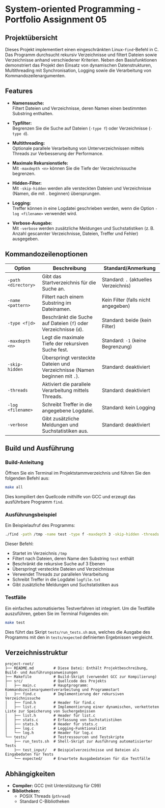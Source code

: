 
# System-oriented Programming - Portfolio Assignment 05

## Projektübersicht

Dieses Projekt implementiert einen eingeschränkten Linux-`find`-Befehl in C. Das Programm durchsucht rekursiv Verzeichnisse und filtert Dateien sowie Verzeichnisse anhand verschiedener Kriterien. Neben den Basisfunktionen demonstriert das Projekt den Einsatz von dynamischen Datenstrukturen, Multithreading mit Synchronisation, Logging sowie die Verarbeitung von Kommandozeilenargumenten.

## Features

- **Namenssuche:**  
  Filtert Dateien und Verzeichnisse, deren Namen einen bestimmten Substring enthalten.

- **Typfilter:**  
  Begrenzen Sie die Suche auf Dateien (`-type f`) oder Verzeichnisse (`-type d`).

- **Multithreading:**  
  Optionale parallele Verarbeitung von Unterverzeichnissen mittels Threads zur Verbesserung der Performance.

- **Maximale Rekursionstiefe:**  
  Mit `-maxdepth <n>` können Sie die Tiefe der Verzeichnissuche begrenzen.

- **Hidden-Filter:**  
  Mit `-skip-hidden` werden alle versteckten Dateien und Verzeichnisse (Namen, die mit `.` beginnen) übersprungen.

- **Logging:**  
  Treffer können in eine Logdatei geschrieben werden, wenn die Option `-log <filename>` verwendet wird.

- **Verbose-Ausgabe:**  
  Mit `-verbose` werden zusätzliche Meldungen und Suchstatistiken (z. B. Anzahl gescannter Verzeichnisse, Dateien, Treffer und Fehler) ausgegeben.

## Kommandozeilenoptionen

| Option              | Beschreibung                                                                 | Standard/Anmerkung                    |
|---------------------|------------------------------------------------------------------------------|---------------------------------------|
| `-path <directory>` | Gibt das Startverzeichnis für die Suche an.                                  | Standard: `.` (aktuelles Verzeichnis)  |
| `-name <pattern>`   | Filtert nach einem Substring im Dateinamen.                                  | Kein Filter (falls nicht angegeben)    |
| `-type <f\|d>`       | Beschränkt die Suche auf Dateien (`f`) oder Verzeichnisse (`d`).             | Standard: beide (kein Filter)          |
| `-maxdepth <n>`     | Legt die maximale Tiefe der rekursiven Suche fest.                           | Standard: `-1` (keine Begrenzung)        |
| `-skip-hidden`      | Überspringt versteckte Dateien und Verzeichnisse (Namen beginnen mit `.`).     | Standard: deaktiviert                  |
| `-threads`          | Aktiviert die parallele Verarbeitung mittels Threads.                      | Standard: deaktiviert                  |
| `-log <filename>`   | Schreibt Treffer in die angegebene Logdatei.                                 | Standard: kein Logging                 |
| `-verbose`          | Gibt zusätzliche Meldungen und Suchstatistiken aus.                        | Standard: deaktiviert                  |

## Build und Ausführung

### Build-Anleitung

Öffnen Sie ein Terminal im Projektstammverzeichnis und führen Sie den folgenden Befehl aus:

```bash
make all
```

Dies kompiliert den Quellcode mithilfe von GCC und erzeugt das ausführbare Programm `find`.

### Ausführungsbeispiel

Ein Beispielaufruf des Programms:

```bash
./find -path /tmp -name test -type f -maxdepth 3 -skip-hidden -threads -log logfile.txt -verbose
```

Dieser Befehl:
- Startet im Verzeichnis `/tmp`
- Filtert nach Dateien, deren Name den Substring `test` enthält
- Beschränkt die rekursive Suche auf 3 Ebenen
- Überspringt versteckte Dateien und Verzeichnisse
- Verwendet Threads zur parallelen Verarbeitung
- Schreibt Treffer in die Logdatei `logfile.txt`
- Gibt zusätzliche Meldungen und Suchstatistiken aus

### Testfälle

Ein einfaches automatisiertes Testverfahren ist integriert. Um die Testfälle auszuführen, geben Sie im Terminal Folgendes ein:

```bash
make test
```

Dies führt das Skript `tests/run_tests.sh` aus, welches die Ausgabe des Programms mit den in `tests/expected` definierten Ergebnissen vergleicht.

## Verzeichnisstruktur

```
project-root/
├── README.md         # Diese Datei: Enthält Projektbeschreibung, Build- und Ausführungsanweisungen
├── Makefile          # Build-Skript (verwendet GCC zur Kompilierung)
├── src/              # Quellcode des Projekts
│   ├── main.c        # Hauptprogramm: Kommandozeilenargumentverarbeitung und Programmstart
│   ├── find.c        # Implementierung der rekursiven Verzeichnissuche
│   ├── find.h        # Header für find.c
│   ├── list.c        # Implementierung einer dynamischen, verketteten Liste zur Speicherung von Suchergebnissen
│   ├── list.h        # Header für list.c
│   ├── stats.c       # Erfassung von Suchstatistiken
│   ├── stats.h       # Header für stats.c
│   ├── log.c         # Logging-Funktionalität
│   └── log.h         # Header für log.c
└── tests/            # Testressourcen und Testskripte
    ├── run_tests.sh  # Shell-Skript zur Ausführung automatisierter Tests
    ├── test_input/   # Beispielverzeichnisse und Dateien als Eingabedaten für Tests
    └── expected/     # Erwartete Ausgabedateien für die Testfälle
```

## Abhängigkeiten

- **Compiler:** GCC (mit Unterstützung für C99)
- **Bibliotheken:**  
  - POSIX Threads (`pthread`)
  - Standard C-Bibliotheken


